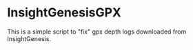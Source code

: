 # InsightGenesisGPX
This is a simple script to "fix" gpx depth logs downloaded from InsightGenesis.
